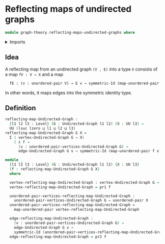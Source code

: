 # Reflecting maps of undirected graphs

```agda
module graph-theory.reflecting-maps-undirected-graphs where
```

<details><summary>Imports</summary>

```agda
open import foundation.dependent-pair-types
open import foundation.symmetric-identity-types
open import foundation.universe-levels
open import foundation.unordered-pairs
open import graph-theory.undirected-graphs
```

</details>

## Idea

A reflecting map from an undirected graph `(V , E)` into a type `X` consists of a map `fV : V → X` and a map

```md
  fE : (v : unordered-pair V) → E v → symmetric-Id (map-unordered-pair fV v).
```

In other words, it maps edges into the symmetric identity type.

## Definition

```agda
reflecting-map-Undirected-Graph :
  {l1 l2 l3 : Level} (G : Undirected-Graph l1 l2) (X : UU l3) →
  UU (lsuc lzero ⊔ l1 ⊔ l2 ⊔ l3)
reflecting-map-Undirected-Graph G X =
  Σ ( vertex-Undirected-Graph G → X)
    ( λ f →
      (v : unordered-pair-vertices-Undirected-Graph G) →
      edge-Undirected-Graph G v → symmetric-Id (map-unordered-pair f v))

module _
  {l1 l2 l3 : Level} (G : Undirected-Graph l1 l2) {X : UU l3}
  (f : reflecting-map-Undirected-Graph G X)
  where

  vertex-reflecting-map-Undirected-Graph : vertex-Undirected-Graph G → X
  vertex-reflecting-map-Undirected-Graph = pr1 f

  unordered-pair-vertices-reflecting-map-Undirected-Graph :
    unordered-pair-vertices-Undirected-Graph G → unordered-pair X
  unordered-pair-vertices-reflecting-map-Undirected-Graph =
    map-unordered-pair vertex-reflecting-map-Undirected-Graph

  edge-reflecting-map-Undirected-Graph :
    (v : unordered-pair-vertices-Undirected-Graph G) →
    edge-Undirected-Graph G v →
    symmetric-Id (unordered-pair-vertices-reflecting-map-Undirected-Graph v)
  edge-reflecting-map-Undirected-Graph = pr2 f
```
